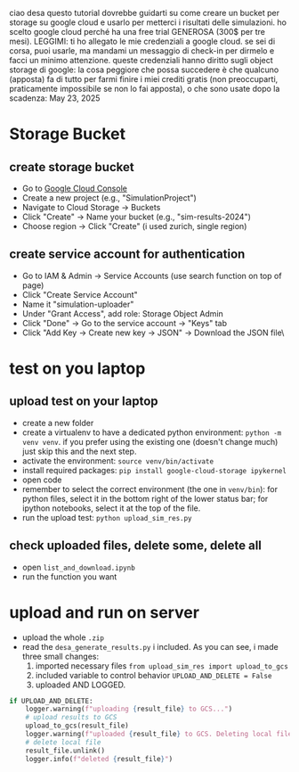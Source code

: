 ciao desa
questo tutorial dovrebbe guidarti su come creare un bucket per storage su google cloud e usarlo per metterci i risultati delle simulazioni. ho scelto google cloud perché ha una free trial GENEROSA (300$ per tre mesi).
LEGGIMI: ti ho allegato le mie credenziali a google cloud. se sei di corsa, puoi usarle, ma mandami un messaggio di check-in per dirmelo e facci un minimo attenzione. queste credenziali hanno diritto sugli object storage di google: la cosa peggiore che possa succedere è che qualcuno (apposta) fa di tutto per farmi finire i miei crediti gratis (non preoccuparti, praticamente impossibile se non lo fai apposta), o che sono usate dopo la scadenza: May 23, 2025

# Storage Bucket

## create storage bucket
- Go to [Google Cloud Console](https://console.cloud.google.com)
- Create a new project (e.g., "SimulationProject")
- Navigate to Cloud Storage → Buckets
- Click "Create" → Name your bucket (e.g., "sim-results-2024")
- Choose region → Click "Create" (i used zurich, single region)

## create service account for authentication
- Go to IAM & Admin → Service Accounts (use search function on top of page)
- Click "Create Service Account"
- Name it "simulation-uploader"
- Under "Grant Access", add role: Storage Object Admin
- Click "Done" → Go to the service account → "Keys" tab
- Click "Add Key → Create new key → JSON" → Download the JSON file\

# test on you laptop 

## upload test on your laptop
- create a new folder
- create a virtualenv to have a dedicated python environment: `python -m venv venv`. if you prefer using the existing one (doesn't change much) just skip this and the next step.
- activate the environment: `source venv/bin/activate`
- install required packages: `pip install google-cloud-storage ipykernel`
- open code
- remember to select the correct environment (the one in `venv/bin`): for python files, select it in the bottom right of the lower status bar; for ipython notebooks, select it at the top of the file. 
- run the upload test: `python upload_sim_res.py`

## check uploaded files, delete some, delete all
- open `list_and_download.ipynb`
- run the function you want

# upload and run on server

- upload the whole `.zip`
- read the `desa_generate_results.py` i included. As you can see, i made three small changes:
    1. imported necessary files `from upload_sim_res import upload_to_gcs`
    2. included variable to control behavior `UPLOAD_AND_DELETE = False`
    3. uploaded AND LOGGED.
```py
if UPLOAD_AND_DELETE:
    logger.warning(f"uploading {result_file} to GCS...")
    # upload results to GCS
    upload_to_gcs(result_file)
    logger.warning(f"uploaded {result_file} to GCS. Deleting local file...")
    # delete local file
    result_file.unlink()
    logger.info(f"deleted {result_file}")
```
